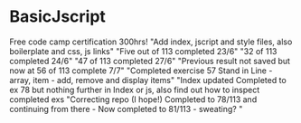 # BasicJscript
Free code camp certification 300hrs!
"Add index, jscript and style files, also boilerplate and css, js links"
"Five out of 113 completed 23/6"
"32 of 113 completed 24/6"
"47 of 113 completed 27/6"
"Previous result not saved but now at 56 of 113 complete 7/7"
"Completed exercise 57 Stand in Line - array, item - add, remove and display items"
"Index updated Completed to ex 78 but nothing further in Index or js, also find out how to inspect completed exs
"Correcting repo (I hope!) Completed to 78/113 and continuing from there - Now completed to 81/113 - sweating? "
